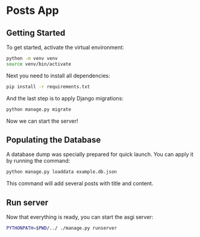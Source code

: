 # Posts App

## Getting Started
To get started, activate the virtual environment:
```bash
python -m venv venv
source venv/bin/activate
```

Next you need to install all dependencies:
```bash
pip install -r requirements.txt
```

And the last step is to apply Django migrations:
```bash
python manage.py migrate
```

Now we can start the server!

## Populating the Database
A database dump was specially prepared for quick launch. You can apply it by running the command:
```bash
python manage.py loaddata example.db.json
```

This command will add several posts with title and content.

## Run server
Now that everything is ready, you can start the asgi server:
```bash
PYTHONPATH=$PWD/../ ./manage.py runserver
```
